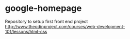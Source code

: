 # google-homepage
Repository to setup first front end project
http://www.theodinproject.com/courses/web-development-101/lessons/html-css